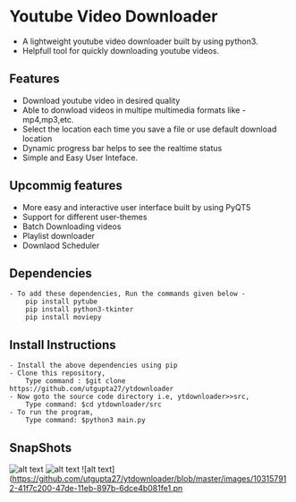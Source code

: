 # Youtube Video Downloader
- A lightweight youtube video downloader built by using python3.
- Helpfull tool for quickly downloading youtube videos.

## Features
- Download youtube video in desired quality
- Able to donwload videos in multipe multimedia formats like - mp4,mp3,etc.
- Select the location each time you save a file or use default download location
- Dynamic progress bar helps to see the realtime status
- Simple and Easy User Inteface.
    
## Upcommig features
- More easy and interactive user interface built by using PyQT5
- Support for different user-themes
- Batch Downloading videos
- Playlist downloader
- Downlaod Scheduler

## Dependencies
    - To add these dependencies, Run the commands given below -
        pip install pytube
        pip install python3-tkinter
        pip install moviepy
    
## Install Instructions 
    - Install the above dependencies using pip
    - Clone this repository,
        Type command : $git clone https://github.com/utgupta27/ytdownloader
    - Now goto the source code directory i.e, ytdownloader>>src, 
        Type command: $cd ytdownloader/src
    - To run the program, 
        Type command: $python3 main.py


## SnapShots
![alt text](https://github.com/utgupta27/ytdownloader/blob/master/images/103157913-43c18580-47de-11eb-8284-495562bc8dc3.png)
![alt text](https://github.com/utgupta27/ytdownloader/blob/master/images/103156434-972bd780-47ce-11eb-92a3-4304196c3daf.png)
![alt text](https://github.com/utgupta27/ytdownloader/blob/master/images/103157912-41f7c200-47de-11eb-897b-6dce4b081fe1.pn
